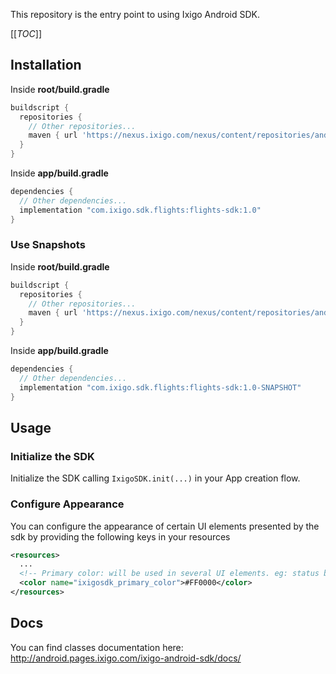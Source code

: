 This repository is the entry point to using Ixigo Android SDK.

[[_TOC_]]

## Installation

Inside **root/build.gradle**

```groovy
buildscript {
  repositories {
    // Other repositories...
    maven { url 'https://nexus.ixigo.com/nexus/content/repositories/androidshared' }
  }
}
```

Inside **app/build.gradle**

```groovy
dependencies {
  // Other dependencies...
  implementation "com.ixigo.sdk.flights:flights-sdk:1.0"
}
```

### Use Snapshots

Inside **root/build.gradle**

```groovy
buildscript {
  repositories {
    // Other repositories...
    maven { url 'https://nexus.ixigo.com/nexus/content/repositories/androidshared-snapshots' }
  }
}
```

Inside **app/build.gradle**

```groovy
dependencies {
  // Other dependencies...
  implementation "com.ixigo.sdk.flights:flights-sdk:1.0-SNAPSHOT"
}
```

## Usage

### Initialize the SDK

Initialize the SDK calling `IxigoSDK.init(...)` in your App creation flow.

### Configure Appearance

You can configure the appearance of certain UI elements presented by the sdk by providing the following keys in your resources

```xml
<resources>
  ...
  <!-- Primary color: will be used in several UI elements. eg: status bar bg color-->
  <color name="ixigosdk_primary_color">#FF0000</color>
</resources>
```

## Docs

You can find classes documentation here: http://android.pages.ixigo.com/ixigo-android-sdk/docs/
